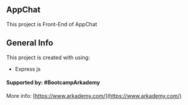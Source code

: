 ## AppChat 
This project is Front-End of AppChat

## General Info
This project is created with using:
* Express js

#### Supported by: #BootcampArkademy
More info: [https://www.arkademy.com/](https://www.arkademy.com/)
